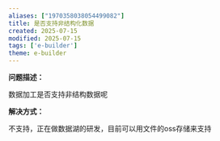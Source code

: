 ```yaml
---
aliases: ["1970358038054499082"]
title: 是否支持非结构化数据
created: 2025-07-15
modified: 2025-07-15
tags: ['e-builder']
theme: e-builder
---
```


**问题描述：**

数据加工是否支持非结构数据呢

**解决方式：**

不支持，正在做数据湖的研发，目前可以用文件的oss存储来支持